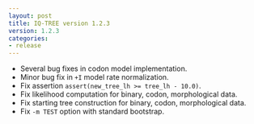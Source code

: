 ```yaml
---
layout: post
title: IQ-TREE version 1.2.3
version: 1.2.3
categories: 
- release
---
```


* Several bug fixes in codon model implementation.
* Minor bug fix in `+I` model rate normalization.
* Fix assertion `assert(new_tree_lh >= tree_lh - 10.0)`.
* Fix likelihood computation for binary, codon, morphological data.
* Fix starting tree construction for binary, codon, morphological data.
* Fix `-m TEST` option with standard bootstrap.
